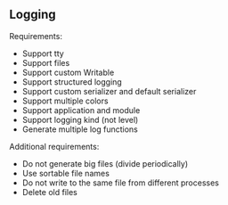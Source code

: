 ## Logging

Requirements:
- Support tty
- Support files
- Support custom Writable
- Support structured logging
- Support custom serializer and default serializer
- Support multiple colors
- Support application and module
- Support logging kind (not level)
- Generate multiple log functions

Additional requirements:
- Do not generate big files (divide periodically)
- Use sortable file names
- Do not write to the same file from different processes
- Delete old files
